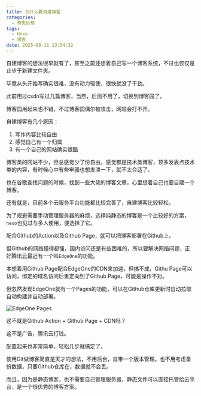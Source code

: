 ```yaml
---
title: 为什么要自建博客
categories: 
  - 奇思妙想
tags:
  - Hexo
  - 博客
date: 2025-08-11 13:54:32
---
```


自建博客的想法很早就有了，甚至之前还想着自己写一个博客系统，不过也仅仅是止步于新建文件夹。

毕竟从头开始写确实很难，没有动力驱使，很快就没了干劲。

此前用过csdn写过几篇博客，当然，后面不用了，切换到博客园了。

博客园用起来也不错，不过博客园偶尔被攻击，网站会打不开。

自建博客有几个原因：

1. 写作内容比较自由
2. 感觉自己有一个归属
3. 有一个自己的网站确实很酷

博客类的网站不少，但总感觉少了份自由，感觉都是技术类博客，顶多发表点技术类的内容，有时候心中有些牢骚也想发泄一下，就不太合适了。

也在谷歌查找问题的时候，找到一些大佬的博客文章，心里想着自己也要自建一个博客。

还有就是，目前各个云服务平台功能都比较完善了，自建博客比较轻松。

为了规避需要手动管理服务器的麻烦，选择纯静态的博客是一个比较好的方案，`hexo`也见过与多人使用，便选择了它。

配合Github的Action以及Github Page，就可以把博客部署在Github上。

但Github的网络懂得都懂，国内访问还是有些困难的，所以要解决网络问题，正好腾讯云最近有一个叫`EdgeOne`的功能。

本想着用Github Page配合EdgeOne的CDN来加速，但搞不成，Githu Page可以访问，绑定的域名访问后重定向到了Github Page，可能是操作不对。

但忽然发现EdgeOne就有一个Pages的功能，可以在Github仓库更新时自动拉取自动构建并自动部署。

![EdgeOne Pages](pages.png)

这不就是Github Action + Github Page + CDN吗？

这不是广告，腾讯云打钱。

配置起来也非常简单，轻松几步就搞定了。

使用Git做博客简直是天才的想法，不用后台，自带一个版本管理。也不用考虑备份数据，只要Github仓库在，数据就不会丢。

而且，因为是静态博客，也不需要自己管理服务器，静态文件可以直接托管给云平台，是一个很优秀的博客方案。